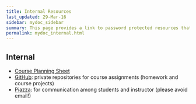 ```yaml
---
title: Internal Resources
last_updated: 29-Mar-16
sidebar: mydoc_sidebar
summary: This page provides a link to password protected resources that are only accessible to students of this class.
permalink: mydoc_internal.html 
---
```


## Internal

- [Course Planning Sheet](https://goo.gl/CM96Wv)
- [GitHub](https://github.com/personal): private repositories for course assignments (homework and course projects)
- [Piazza](https://piazza.com/ucr/spring2017/gen242/home): for communication among students and instructor (please avoid email!)

